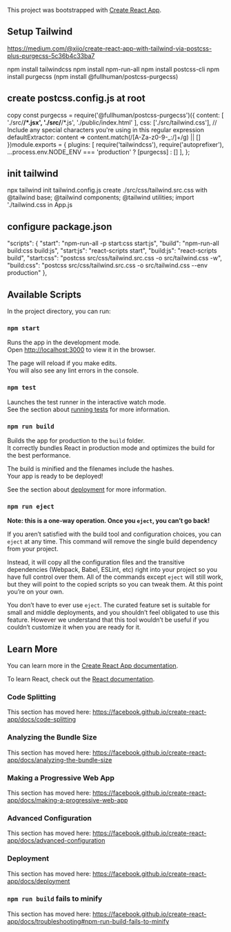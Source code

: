 This project was bootstrapped with [Create React App](https://github.com/facebook/create-react-app).

## Setup Tailwind

https://medium.com/@xijo/create-react-app-with-tailwind-via-postcss-plus-purgecss-5c36b4c33ba7

npm install tailwindcss
npm install npm-run-all
npm install postcss-cli
npm install purgecss
(npm install @fullhuman/postcss-purgecss)

## create postcss.config.js at root
copy
const purgecss = require('@fullhuman/postcss-purgecss')({
  content: [
    './src/**/*.jsx',
    './src/**/*.js',
    './public/index.html'
  ],
  css: ['./src/tailwind.css'],
  // Include any special characters you're using in this regular expression
  defaultExtractor: content => content.match(/[A-Za-z0-9-_:/]+/g) || []
})module.exports = {
  plugins: [
    require('tailwindcss'),
    require('autoprefixer'),
    ...process.env.NODE_ENV === 'production' ? [purgecss] : []
  ],
};

## init tailwind
npx tailwind init tailwind.config.js
create ./src/css/tailwind.src.css
with    @tailwind base;
        @tailwind components;
        @tailwind utilities;
import './tailwind.css in App.js

## configure package.json
"scripts": {
  "start": "npm-run-all -p start:css start:js",
  "build": "npm-run-all build:css build:js",
  "start:js": "react-scripts start",
  "build:js": "react-scripts build",
  "start:css": "postcss src/css/tailwind.src.css -o src/tailwind.css -w",
  "build:css": "postcss src/css/tailwind.src.css -o src/tailwind.css --env production" 
},


## Available Scripts

In the project directory, you can run:

### `npm start`

Runs the app in the development mode.<br>
Open [http://localhost:3000](http://localhost:3000) to view it in the browser.

The page will reload if you make edits.<br>
You will also see any lint errors in the console.

### `npm test`

Launches the test runner in the interactive watch mode.<br>
See the section about [running tests](https://facebook.github.io/create-react-app/docs/running-tests) for more information.

### `npm run build`

Builds the app for production to the `build` folder.<br>
It correctly bundles React in production mode and optimizes the build for the best performance.

The build is minified and the filenames include the hashes.<br>
Your app is ready to be deployed!

See the section about [deployment](https://facebook.github.io/create-react-app/docs/deployment) for more information.

### `npm run eject`

**Note: this is a one-way operation. Once you `eject`, you can’t go back!**

If you aren’t satisfied with the build tool and configuration choices, you can `eject` at any time. This command will remove the single build dependency from your project.

Instead, it will copy all the configuration files and the transitive dependencies (Webpack, Babel, ESLint, etc) right into your project so you have full control over them. All of the commands except `eject` will still work, but they will point to the copied scripts so you can tweak them. At this point you’re on your own.

You don’t have to ever use `eject`. The curated feature set is suitable for small and middle deployments, and you shouldn’t feel obligated to use this feature. However we understand that this tool wouldn’t be useful if you couldn’t customize it when you are ready for it.

## Learn More

You can learn more in the [Create React App documentation](https://facebook.github.io/create-react-app/docs/getting-started).

To learn React, check out the [React documentation](https://reactjs.org/).

### Code Splitting

This section has moved here: https://facebook.github.io/create-react-app/docs/code-splitting

### Analyzing the Bundle Size

This section has moved here: https://facebook.github.io/create-react-app/docs/analyzing-the-bundle-size

### Making a Progressive Web App

This section has moved here: https://facebook.github.io/create-react-app/docs/making-a-progressive-web-app

### Advanced Configuration

This section has moved here: https://facebook.github.io/create-react-app/docs/advanced-configuration

### Deployment

This section has moved here: https://facebook.github.io/create-react-app/docs/deployment

### `npm run build` fails to minify

This section has moved here: https://facebook.github.io/create-react-app/docs/troubleshooting#npm-run-build-fails-to-minify

